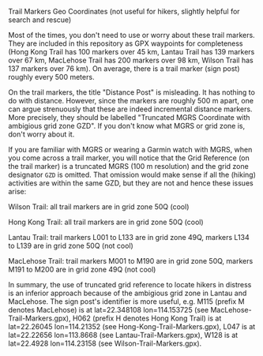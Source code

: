 Trail Markers Geo Coordinates (not useful for hikers, slightly helpful for search and rescue)

Most of the times, you don't need to use or worry about these trail markers.
They are included in this repository as GPX waypoints for completeness (Hong Kong Trail has 100 markers over 45 km, Lantau Trail has 139 markers over 67 km, MacLehose Trail has 200 markers over 98 km, Wilson Trail has 137 markers over 76 km). On average, there is a trail marker (sign post) roughly every 500 meters.

On the trail markers, the title "Distance Post" is misleading. It has nothing to do with distance. However, since the markers are roughly 500 m apart, one can argue strenuously that these are indeed incremental distance markers. More precisely, they should be labelled "Truncated MGRS Coordinate with ambigious grid zone GZD". If you don't know what MGRS or grid zone is, don't worry about it.

If you are familiar with MGRS or wearing a Garmin watch with MGRS, when you come across a trail marker, you will notice that the Grid Reference (on the trail marker) is a truncated MGRS (100 m resolution) and the grid zone designator `GZD` is omitted.
That omission would make sense if all the (hiking) activities are within the same GZD, but they are not and hence these issues arise:

Wilson Trail: all trail markers are in grid zone 50Q (cool)

Hong Kong Trail: all trail markers are in grid zone 50Q (cool)

Lantau Trail: trail markers L001 to L133 are in grid zone 49Q, markers L134 to L139 are in grid zone 50Q (not cool)

MacLehose Trail: trail markers M001 to M190 are in grid zone 50Q, markers M191 to M200 are in grid zone 49Q (not cool)

In summary, the use of truncated grid reference to locate hikers in distress is an inferior approach because of the ambigious grid zone in Lantau and MacLehose. The sign post's identifier is more useful, e.g. M115 (prefix M denotes MacLehose) is at lat=22.348108 lon=114.153725 (see MacLehose-Trail-Markers.gpx), H062 (prefix H denotes Hong Kong Trail) is at lat=22.26045 lon=114.21352 (see Hong-Kong-Trail-Markers.gpx), L047 is at lat=22.22656 lon=113.8668 (see Lantau-Trail-Markers.gpx), W128 is at lat=22.4928 lon=114.23158 (see Wilson-Trail-Markers.gpx).

